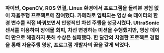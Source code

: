 <br/>

### 파이썬, OpenCV, ROS 연결, Linux 환경에서 프로그램을 돌려본 경험 없이 자율주행 프로젝트에 참여했다. 카메라로 입력되는 영상 속 데이터의 환경 변수를 직접 바꿔보면서 안정적인 차선 주행을 성공시켰다. UltraSonic 센서를 이용하여 장애물 회피, 차선 변경하는 미션을 수행했지만, 영상 데이터 만으로 해결하지 못해 수상은 실패했다. 한 달간의 치열한 프로젝트 경험을 통해 자율주행 영상, 프로그램 개발자의 꿈을 갖게 되었다.